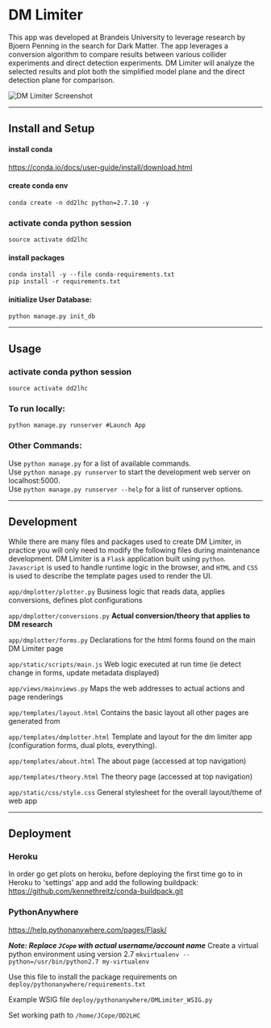 # DM Limiter

This app was developed at Brandeis University to leverage research by Bjoern Penning in the search for Dark Matter. The app leverages a conversion algorithm to compare results between various collider experiments and direct detection experiments. DM Limiter will analyze the selected results and  plot both the simplified model plane and the direct detection plane for comparison.

![DM Limiter Screenshot](https://github.com/jcope/DD2LHC/blob/master/Screenshot.png "DM Limiter")

---
## Install and Setup

#### install conda
https://conda.io/docs/user-guide/install/download.html

#### create conda env
```
conda create -n dd2lhc python=2.7.10 -y
```

### activate conda python session
```
source activate dd2lhc
```
#### install packages
```
conda install -y --file conda-requirements.txt
pip install -r requirements.txt
````
#### initialize User Database:
```
python manage.py init_db
```
---
## Usage

### activate conda python session
```
source activate dd2lhc
```
### To run locally:
```
python manage.py runserver #Launch App
```

### Other Commands:
Use `python manage.py` for a list of available commands.  
Use `python manage.py runserver` to start the development web server on localhost:5000.  
Use `python manage.py runserver --help` for a list of runserver options.

---
## Development
While there are many files and packages used to create DM Limiter, in practice you will only need to modify the following files during maintenance development. DM Limiter is a `Flask` application built using `python`. `Javascript` is used to handle runtime logic in the browser, and `HTML` and `CSS` is used to describe the template pages used to render the UI.

`app/dmplotter/plotter.py` Business logic that reads data, applies conversions, defines plot configurations

`app/dmplotter/conversions.py` **Actual conversion/theory that applies to DM research**

`app/dmplotter/forms.py` Declarations for the html forms found on the main DM Limiter page


`app/static/scripts/main.js` Web logic executed at run time (ie detect change in forms, update metadata displayed)

`app/views/mainviews.py`  Maps the web addresses to actual actions and page renderings


`app/templates/layout.html` Contains the basic layout all other pages are generated from

`app/templates/dmplotter.html` Template and layout for the dm limiter app (configuration forms, dual plots, everything).

`app/templates/about.html` The about page (accessed at top navigation)

`app/templates/theory.html` The theory page (accessed at top navigation)


`app/static/css/style.css` General stylesheet for the overall layout/theme of web app

---
## Deployment
### Heroku
In order go get plots on heroku, before deploying the first time go to in Heroku to 'settings' app and add the following buildpack: https://github.com/kennethreitz/conda-buildpack.git

### PythonAnywhere

https://help.pythonanywhere.com/pages/Flask/

***Note: Replace `JCope` with actual username/account name***
Create a virtual python environment using version 2.7
`mkvirtualenv --python=/usr/bin/python2.7 my-virtualenv`

Use this file to install the package requirements on
`deploy/pythonanywhere/requirements.txt`

Example WSIG file
`deploy/pythonanywhere/DMLimiter_WSIG.py`

Set working path to
`/home/JCope/DD2LHC`
